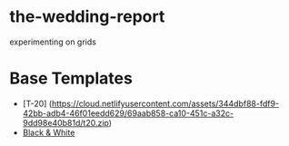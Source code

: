 # the-wedding-report
experimenting on grids

# Base Templates
- [T-20] (https://cloud.netlifyusercontent.com/assets/344dbf88-fdf9-42bb-adb4-46f01eedd629/69aab858-ca10-451c-a32c-9dd98e40b81d/t20.zip)
- [Black & White](https://bootstrapious.com/p/black-and-white)
